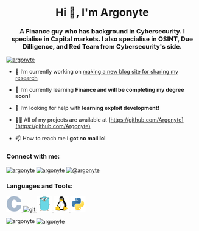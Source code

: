 <h1 align="center">Hi 👋, I'm Argonyte</h1>
<h3 align="center">A Finance guy who has background in Cybersecurity. I specialise in Capital markets. I also specialise in OSINT, Due Dilligence, and Red Team from Cybersecurity's side. </h3>

<p align="left"> <a href="https://github.com/ryo-ma/github-profile-trophy"><img src="https://github-profile-trophy.vercel.app/?username=argonyte" alt="argonyte" /></a> </p>

- 🔭 I’m currently working on [making a new blog site for sharing my research](https://argonyte.github.io)

- 🌱 I’m currently learning **Finance and will be completing my degree soon!**

- 🤝 I’m looking for help with **learning exploit development!**

- 👨‍💻 All of my projects are available at [https://github.com/Argonyte](https://github.com/Argonyte)

- 📫 How to reach me **i got no mail lol**

<h3 align="left">Connect with me:</h3>
<p align="left">
<a href="https://dev.to/argonyte" target="blank"><img align="center" src="https://raw.githubusercontent.com/rahuldkjain/github-profile-readme-generator/master/src/images/icons/Social/devto.svg" alt="argonyte" height="30" width="40" /></a>
<a href="https://twitter.com/argonyte" target="blank"><img align="center" src="https://raw.githubusercontent.com/rahuldkjain/github-profile-readme-generator/master/src/images/icons/Social/twitter.svg" alt="argonyte" height="30" width="40" /></a>
<a href="https://medium.com/@argonyte.cybersec" target="blank"><img align="center" src="https://raw.githubusercontent.com/rahuldkjain/github-profile-readme-generator/master/src/images/icons/Social/medium.svg" alt="@argonyte" height="30" width="40" /></a>
</p>

<h3 align="left">Languages and Tools:</h3>
<p align="left"> <a href="https://www.cprogramming.com/" target="_blank" rel="noreferrer"> <img src="https://raw.githubusercontent.com/devicons/devicon/master/icons/c/c-original.svg" alt="c" width="40" height="40"/> </a> <a href="https://git-scm.com/" target="_blank" rel="noreferrer"> <img src="https://www.vectorlogo.zone/logos/git-scm/git-scm-icon.svg" alt="git" width="40" height="40"/> </a> <a href="https://golang.org" target="_blank" rel="noreferrer"> <img src="https://raw.githubusercontent.com/devicons/devicon/master/icons/go/go-original.svg" alt="go" width="40" height="40"/> </a> <a href="https://www.linux.org/" target="_blank" rel="noreferrer"> <img src="https://raw.githubusercontent.com/devicons/devicon/master/icons/linux/linux-original.svg" alt="linux" width="40" height="40"/> </a> <a href="https://www.python.org" target="_blank" rel="noreferrer"> <img src="https://raw.githubusercontent.com/devicons/devicon/master/icons/python/python-original.svg" alt="python" width="40" height="40"/> </a> </p>

<p><img align="left" src="https://github-readme-stats.vercel.app/api/top-langs?username=argonyte&show_icons=true&locale=en&layout=compact" alt="argonyte" /></p>

<p>&nbsp;<img align="center" src="https://github-readme-stats.vercel.app/api?username=argonyte&show_icons=true&locale=en" alt="argonyte" /></p>

